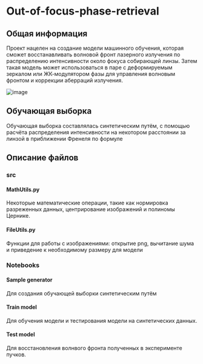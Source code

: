 # Out-of-focus-phase-retrieval

## Общая информация

Проект нацелен на создание модели машинного обучения, которая сможет восстанавливать волновой фронт лазерного излучения по распределению интенсивности около фокуса собирающей линзы. Затем такая модель может использоваться в паре с деформируемым зеркалом или ЖК-модулятором фазы для управления волновым фронтом и коррекции аберраций излучения.

![image](https://drive.google.com/uc?export=view&id=1k_H6a6TYQBWQoJ5XEueIzTb7ixovNTAx)

## Обучающая выборка

Обучающая выборка составлялась синтетическим путём, с помощью расчёта распределения интенсивности на некотором расстоянии за линзой в приближении Френеля по формуле

## Описание файлов

### src
#### MathUtils.py
Некоторые математические операции, такие как нормировка разреженных данных, центрирование изображений и полиномы Цернике.
#### FileUtils.py
Функции для работы с изображениями: открытие png, вычитание шума и приведение к необходимому размеру для модели

### Notebooks
#### Sample generator
Для создания обучающей выборки синтетическим путём
#### Train model
Для обучения модели и тестирования модели на синтетических данных.
#### Test model
Для восстановления волнвого фронта полученных в эксперименте пучков.

